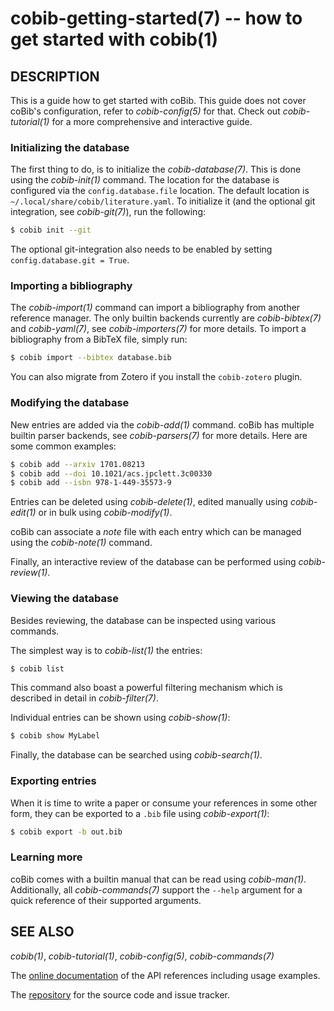 cobib-getting-started(7) -- how to get started with cobib(1)
============================================================

## DESCRIPTION

This is a guide how to get started with coBib.
This guide does not cover coBib's configuration, refer to *cobib-config(5)* for that.
Check out *cobib-tutorial(1)* for a more comprehensive and interactive guide.

### Initializing the database

The first thing to do, is to initialize the *cobib-database(7)*.
This is done using the *cobib-init(1)* command.
The location for the database is configured via the `config.database.file` location.
The default location is `~/.local/share/cobib/literature.yaml`.
To initialize it (and the optional git integration, see *cobib-git(7)*), run the following:
```bash
$ cobib init --git
```
The optional git-integration also needs to be enabled by setting `config.database.git = True`.

### Importing a bibliography

The *cobib-import(1)* command can import a bibliography from another reference manager.
The only builtin backends currently are *cobib-bibtex(7)* and *cobib-yaml(7)*, see *cobib-importers(7)* for more details.
To import a bibliography from a BibTeX file, simply run:
```bash
$ cobib import --bibtex database.bib
```

You can also migrate from Zotero if you install the `cobib-zotero` plugin.

### Modifying the database

New entries are added via the *cobib-add(1)* command.
coBib has multiple builtin parser backends, see *cobib-parsers(7)* for more details.
Here are some common examples:
```bash
$ cobib add --arxiv 1701.08213
$ cobib add --doi 10.1021/acs.jpclett.3c00330
$ cobib add --isbn 978-1-449-35573-9
```

Entries can be deleted using *cobib-delete(1)*, edited manually using *cobib-edit(1)* or in bulk using *cobib-modify(1)*.

coBib can associate a _note_ file with each entry which can be managed using the *cobib-note(1)* command.

Finally, an interactive review of the database can be performed using *cobib-review(1)*.

### Viewing the database

Besides reviewing, the database can be inspected using various commands.

The simplest way is to *cobib-list(1)* the entries:
```bash
$ cobib list
```
This command also boast a powerful filtering mechanism which is described in detail in *cobib-filter(7)*.

Individual entries can be shown using *cobib-show(1)*:
```bash
$ cobib show MyLabel
```

Finally, the database can be searched using *cobib-search(1)*.

### Exporting entries

When it is time to write a paper or consume your references in some other form, they can be exported to a `.bib` file using *cobib-export(1)*:
```bash
$ cobib export -b out.bib

```

### Learning more

coBib comes with a builtin manual that can be read using *cobib-man(1)*.
Additionally, all *cobib-commands(7)* support the `--help` argument for a quick reference of their supported arguments.

## SEE ALSO

*cobib(1)*, *cobib-tutorial(1)*, *cobib-config(5)*, *cobib-commands(7)*

The [online documentation](https://cobib.gitlab.io/cobib/cobib.html) of the API references including usage examples.

The [repository](https://gitlab.com/cobib/cobib) for the source code and issue tracker.

[//]: # ( vim: set ft=markdown tw=0: )
